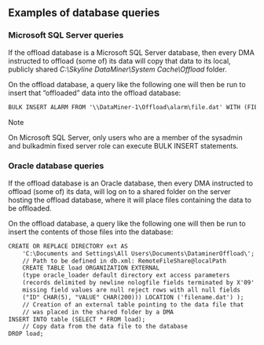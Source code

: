 ## Examples of database queries

### Microsoft SQL Server queries

If the offload database is a Microsoft SQL Server database, then every DMA instructed to offload (some of) its data will copy that data to its local, publicly shared *C:\\Skyline DataMiner\\System Cache\\Offload* folder.

On the offload database, a query like the following one will then be run to insert that “offloaded” data into the offload database:

```txt
BULK INSERT ALARM FROM '\\DataMiner-1\Offload\alarm\file.dat' WITH (FIELDTERMINATOR = '\t', ROWTERMINATOR = '\n')
```

> [!NOTE]
> On Microsoft SQL Server, only users who are a member of the sysadmin and bulkadmin fixed server role can execute BULK INSERT statements.

### Oracle database queries

If the offload database is an Oracle database, then every DMA instructed to offload (some of) its data, will log on to a shared folder on the server hosting the offload database, where it will place files containing the data to be offloaded.

On the offload database, a query like the following one will then be run to insert the contents of those files into the database:

```txt
CREATE OR REPLACE DIRECTORY ext AS
    'C:\Documents and Settings\All Users\Documents\DataminerOffload\';
    // Path to be defined in db.xml: RemoteFileShare@localPath
    CREATE TABLE load ORGANIZATION EXTERNAL
    (type oracle_loader default directory ext access parameters
    (records delimited by newline nologfile fields terminated by X'09'
    missing field values are null reject rows with all null fields
    ("ID" CHAR(5), "VALUE" CHAR(200))) LOCATION ('filename.dat') );
    // Creation of an external table pointing to the data file that
    // was placed in the shared folder by a DMA
INSERT INTO table (SELECT * FROM load);
    // Copy data from the data file to the database
DROP load;
```


